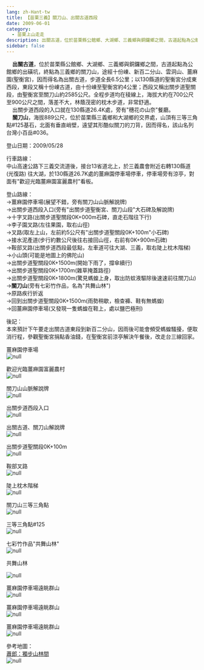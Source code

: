 ```yaml
---
lang: zh-Hant-tw
title: 【苗栗三義】關刀山、出關古道西段
date: 2009-06-01
category: 
  - 苗栗上山走走
description: 出關古道，位於苗栗縣公館鄉、大湖鄉、三義鄉與銅鑼鄉之間，古道起點為公館鄉的出磺坑，終點為三義鄉的關刀山，途經十份崠、新百二分山、雲洞山、薑麻園(聖衡宮)，因而得名為出關古道，步道全長6.5公里；以130縣道的聖衡宮分成東西段，東段又稱十份崠古道，由十份崠至聖衡宮約4公里；西段又稱出關步道聖關段，由聖衡宮至關刀山約2585公尺。全程步道均在稜線上，海拔大約在700公尺至900公尺之間，落差不大，林蔭茂密的枕木步道，非常舒適。 出關步道西段的入口就在130縣道26.4K處，旁有"穗花の山奈"餐廳。 關刀山，海拔889公尺，位於苗栗縣三義鄉和大湖鄉的交界處，山頂有三等三角點#125基石，北面有垂直峭壁，遠望其形酷似關刀的刀背，因而得名，該山名列台灣小百岳#036。
sidebar: false
---
```


    **出關古道**，位於苗栗縣公館鄉、大湖鄉、三義鄉與銅鑼鄉之間，古道起點為公館鄉的出磺坑，終點為三義鄉的關刀山，途經十份崠、新百二分山、雲洞山、薑麻園(聖衡宮)，因而得名為出關古道，步道全長6.5公里；以130縣道的聖衡宮分成東西段，東段又稱十份崠古道，由十份崠至聖衡宮約4公里；西段又稱出關步道聖關段，由聖衡宮至關刀山約2585公尺。全程步道均在稜線上，海拔大約在700公尺至900公尺之間，落差不大，林蔭茂密的枕木步道，非常舒適。  
    出關步道西段的入口就在130縣道26.4K處，旁有"穗花の山奈"餐廳。  
    **關刀山**，海拔889公尺，位於苗栗縣三義鄉和大湖鄉的交界處，山頂有三等三角點#125基石，北面有垂直峭壁，遠望其形酷似關刀的刀背，因而得名，該山名列台灣小百岳#036。

登山日期：2009/05/28

行車路線：  
中山高速公路下三義交流道後，接台13省道北上，於三義農會附近右轉130縣道(光復路) 往大湖，於130縣道26.7K處的薑麻園停車場停車，停車場旁有涼亭，對面有"歡迎光臨薑麻園富麗農村"看板。

登山路線：  
→薑麻園停車場(展望不錯，旁有關刀山山脈解說牌)  
→出關步道西段入口(旁有"出關步道聖衡宮、關刀山段"大石碑及解說牌)  
→十字叉路(出關步道聖關段0K+000m石碑，直走石階往下行)  
→李子園叉路(左往果園，取右山徑)  
→叉路(取左上山，左前約5公尺有"出關步道聖關段0K+100m"小石碑)  
→接水泥產道(步行約數公尺後往右接回山徑，右前有0K+900m石碑)  
→鞍部叉路(出關步道西段最低點，左車道可往大湖、三義，取右陡上枕木階梯)  
→小山頭(可能是地圖上的佛陀山)  
→出關步道聖關段0K+1500m(開始下雨了，撐傘續行)  
→出關步道聖關段0K+1700m(雜草掩蓋路徑)  
→出關步道聖關段0K+1800m(驚見螞蝗上身，取出防蚊液驅除後速速前往關刀山)  
→**關刀山**(旁有七彩竹作品，名為"共舞山林")  
→原路疾行折返  
→回到出關步道聖關段0K+1500m(雨勢稍歇，檢查褲、鞋有無螞蝗)  
→回薑麻園停車場(又發現一隻螞蝗在鞋上，處以鹽巴極刑)

後記：  
本來預計下午要走出關古道東段到新百二分山，因雨後可能會頻受螞蝗騷擾，便取消行程，參觀聖衡宮捐點香油錢，在聖衡宮前涼亭解決午餐後，改走台三線回家。

薑麻園停車場  
![null](image/125016923_l.jpg)

歡迎光臨薑麻園富麗農村  
![null](image/125016928_l.jpg)

關刀山山脈解說牌  
![null](image/125016929_l.jpg)

出關步道西段入口  
![null](image/125016935_l.jpg)

出關古道、關刀山解說牌  
![null](image/125016950_l.jpg)

出關步道聖關段0K+100m  
![null](image/125016984_l.jpg)

鞍部叉路  
![null](image/125016990_l.jpg)

陡上枕木階梯  
![null](image/125017014_l.jpg)

關刀山三等三角點  
![null](image/125017043_l.jpg)

三等三角點#125  
![null](image/125017098_l.jpg)

七彩竹作品"共舞山林"  
![null](image/125017100_l.jpg)

共舞山林

  
![null](image/125017103_l.jpg)

薑麻園停車場遠眺群山  
![null](image/125017106_l.jpg)

薑麻園停車場遠眺群山  
![null](image/125017122_l.jpg)

薑麻園停車場遠眺群山  
![null](image/125017140_l.jpg)

參考地圖：  
[蕭郎：獨步山林間](http://www.yougoipay.com/kenny/w779/index.htm)  
![null](image/125017191_l.jpg)